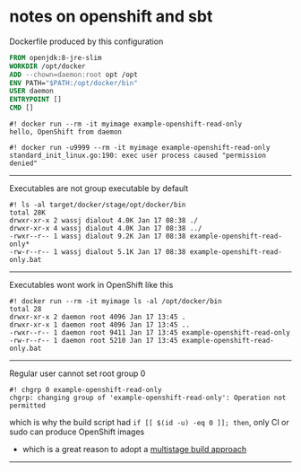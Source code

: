 notes on openshift and sbt
===

Dockerfile produced by this configuration

```dockerfile
FROM openjdk:8-jre-slim
WORKDIR /opt/docker
ADD --chown=daemon:root opt /opt
ENV PATH="$PATH:/opt/docker/bin"
USER daemon
ENTRYPOINT []
CMD []
```

```
#! docker run --rm -it myimage example-openshift-read-only
hello, OpenShift from daemon
```

```
#! docker run -u9999 --rm -it myimage example-openshift-read-only
standard_init_linux.go:190: exec user process caused "permission denied"
```
---

Executables are not group executable by default

```
#! ls -al target/docker/stage/opt/docker/bin
total 28K
drwxr-xr-x 2 wassj dialout 4.0K Jan 17 08:38 ./
drwxr-xr-x 4 wassj dialout 4.0K Jan 17 08:38 ../
-rwxr--r-- 1 wassj dialout 9.2K Jan 17 08:38 example-openshift-read-only*
-rw-r--r-- 1 wassj dialout 5.1K Jan 17 08:38 example-openshift-read-only.bat
```
---

Executables wont work in OpenShift like this
```
#! docker run --rm -it myimage ls -al /opt/docker/bin
total 28
drwxr-xr-x 2 daemon root 4096 Jan 17 13:45 .
drwxr-xr-x 1 daemon root 4096 Jan 17 13:45 ..
-rwxr--r-- 1 daemon root 9411 Jan 17 13:45 example-openshift-read-only
-rw-r--r-- 1 daemon root 5210 Jan 17 13:45 example-openshift-read-only.bat
```
---
Regular user cannot set root group 0

```
#! chgrp 0 example-openshift-read-only
chgrp: changing group of 'example-openshift-read-only': Operation not permitted
```

which is why the build script had `if [[ $(id -u) -eq 0 ]]; then`, only CI or sudo can produce OpenShift images
  - which is a great reason to adopt a [multistage build approach](https://github.com/sbt/sbt-native-packager/issues/1189#issuecomment-454629204)
---

